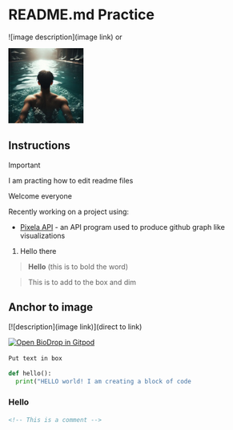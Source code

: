 # README.md Practice

![image description](image link)
or

<img src="https://github.com/blue-eulb/test2/blob/main/assests/swim.jpg" alt="Image Alt Text" width="150"/>


## Instructions

> [!IMPORTANT]
> I am practing how to edit readme files
> 
> Welcome everyone

Recently working on a project using:

- [Pixela API](https://pixe.la/) - an API program used to produce github graph like visualizations
1. Hello there


> **Hello** (this is to bold the word)

> This is to add to the box and dim 

## Anchor to image
[![description](image link)](direct to link)

[![Open BioDrop in Gitpod](https://gitpod.io/button/open-in-gitpod.svg)](https://gitpod.io/#https://github.com/EddieHubCommunity/BioDrop)

`Put text in box`

```python
def hello():
  print("HELLO world! I am creating a block of code
```

### Hello

```markdown
<!-- This is a comment -->
